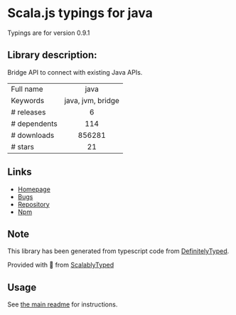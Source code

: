 
# Scala.js typings for java

Typings are for version 0.9.1

## Library description:
Bridge API to connect with existing Java APIs.

|                    |                 |
| ------------------ | :-------------: |
| Full name          | java |
| Keywords           | java, jvm, bridge |
| # releases         | 6 |
| # dependents       | 114 |
| # downloads        | 856281 |
| # stars            | 21 |

## Links
- [Homepage](https://github.com/joeferner/node-java#readme)
- [Bugs](https://github.com/joeferner/node-java/issues)
- [Repository](https://github.com/joeferner/node-java)
- [Npm](https://www.npmjs.com/package/java)
    


## Note
This library has been generated from typescript code from [DefinitelyTyped](https://definitelytyped.org).

Provided with :purple_heart: from [ScalablyTyped](https://github.com/oyvindberg/ScalablyTyped)

## Usage
See [the main readme](../../readme.md) for instructions.


